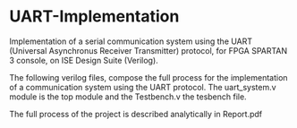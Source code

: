 # UART-Implementation
Implementation of a serial  communication system using the UART (Universal Asynchronus Receiver Transmitter)  protocol, for FPGA SPARTAN 3 console, on ISE Design Suite (Verilog). 

The following verilog files, compose the full process for the implementation of a communication system using the UART protocol.
The uart_system.v module is the top module and the Testbench.v the tesbench file.

The full process of the project is described analytically in Report.pdf
